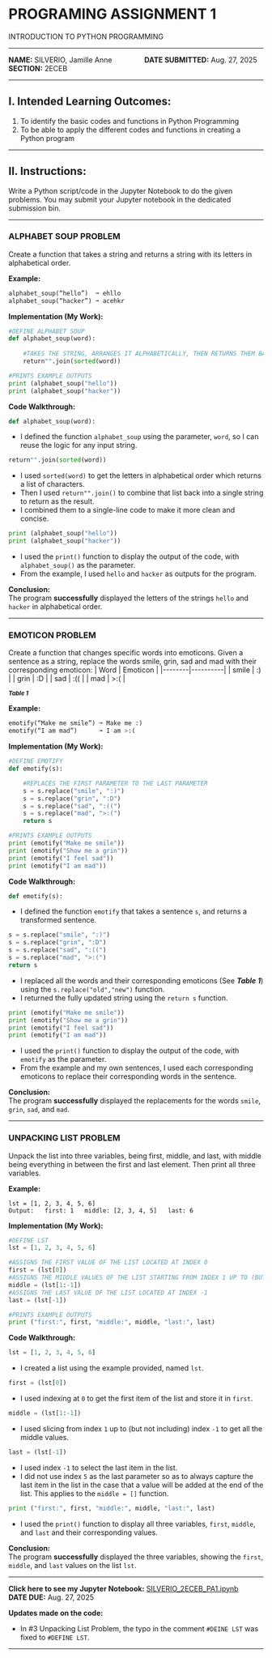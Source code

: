 # PROGRAMING ASSIGNMENT 1
INTRODUCTION TO PYTHON PROGRAMMING

---

**NAME:** SILVERIO, Jamille Anne &emsp;&emsp;&emsp;&emsp; **DATE SUBMITTED:** Aug. 27, 2025  
**SECTION:** 2ECEB  

---

## I. Intended Learning Outcomes:
1. To identify the basic codes and functions in Python Programming
2. To be able to apply the different codes and functions in creating a Python program

---

## II. Instructions:
Write a Python script/code in the Jupyter Notebook to do the given problems. You may submit your Jupyter
notebook in the dedicated submission bin.

---

### ALPHABET SOUP PROBLEM
Create a function that takes a string and returns a string with its letters
in alphabetical order.

**Example:**
```python
alphabet_soup(“hello”)  ➞ ehllo
alphabet_soup(“hacker”) ➞ acehkr
```
**Implementation (My Work):**
```python
#DEFINE ALPHABET SOUP
def alphabet_soup(word):
    
    #TAKES THE STRING, ARRANGES IT ALPHABETICALLY, THEN RETURNS THEM BACK INTO A SINGLE STRING
    return"".join(sorted(word))

#PRINTS EXAMPLE OUTPUTS
print (alphabet_soup("hello"))
print (alphabet_soup("hacker"))
```
**Code Walkthrough:**
```python
def alphabet_soup(word):
```
* I defined the function ```alphabet_soup``` using the parameter, ```word```, so I can reuse the logic for any input string.
```python
return"".join(sorted(word))
```
* I used ```sorted(word)``` to get the letters in alphabetical order which returns a list of characters.
* Then I used ```return"".join()``` to combine that list back into a single string to return as the result.
* I combined them to a single-line code to make it more clean and concise.
```python
print (alphabet_soup("hello"))
print (alphabet_soup("hacker"))
```
* I used the ```print()``` function to display the output of the code, with ```alphabet_soup()``` as the parameter.
* From the example, I used ```hello``` and ```hacker``` as outputs for the program.

**Conclusion:**  
The program **successfully** displayed the letters of the strings ```hello``` and ```hacker``` in alphabetical order.

---

### EMOTICON PROBLEM
Create a function that changes specific words into emoticons. Given a sentence
as a string, replace the words smile, grin, sad and mad with their corresponding emoticon:
| Word   | Emoticon |
|--------|----------|
| smile  | :)       |
| grin   | :D       |
| sad    | :((      |
| mad    | >:(      | 

<sub>***Table 1***</subr>

**Example:**
```python
emotify(“Make me smile”) ➞ Make me :)
emotify(“I am mad”)      ➞ I am >:(
```
**Implementation (My Work):**
```python
#DEFINE EMOTIFY
def emotify(s):

    #REPLACES THE FIRST PARAMETER TO THE LAST PARAMETER
    s = s.replace("smile", ":)")
    s = s.replace("grin", ":D")
    s = s.replace("sad", ":((")
    s = s.replace("mad", ">:(")
    return s

#PRINTS EXAMPLE OUTPUTS
print (emotify("Make me smile"))
print (emotify("Show me a grin"))
print (emotify("I feel sad"))
print (emotify("I am mad"))
```
**Code Walkthrough:**
```python
def emotify(s):
```
* I defined the function ```emotify``` that takes a sentence ```s```, and returns a transformed sentence.
```python
s = s.replace("smile", ":)")
s = s.replace("grin", ":D")
s = s.replace("sad", ":((")
s = s.replace("mad", ">:(")
return s
```
* I replaced all the words and their corresponding emoticons (See ***Table 1***) using the ```s.replace("old","new")``` function.
* I returned the fully updated string using the ```return s``` function.
```python
print (emotify("Make me smile"))
print (emotify("Show me a grin"))
print (emotify("I feel sad"))
print (emotify("I am mad"))
```
* I used the ```print()``` function to display the output of the code, with ```emotify``` as the parameter.
* From the example and my own sentences, I used each corresponding emoticons to replace their corresponding words in the sentence.
  
**Conclusion:**  
The program **successfully** displayed the replacements for the words ```smile```, ```grin```, ```sad```, and ```mad```.

---

### UNPACKING LIST PROBLEM
Unpack the list into three variables, being first, middle, and last, with middle being everything in between the first and last element. Then print all three variables.

**Example:**
```
lst = [1, 2, 3, 4, 5, 6]
Output:   first: 1   middle: [2, 3, 4, 5]   last: 6
```
**Implementation (My Work):**
```python
#DEFINE LST
lst = [1, 2, 3, 4, 5, 6]

#ASSIGNS THE FIRST VALUE OF THE LIST LOCATED AT INDEX 0
first = (lst[0])
#ASSIGNS THE MIDDLE VALUES OF THE LIST STARTING FROM INDEX 1 UP TO (BUT NOT INCLUDING) -1
middle = (lst[1:-1])
#ASSIGNS THE LAST VALUE OF THE LIST LOCATED AT INDEX -1
last = (lst[-1])

#PRINTS EXAMPLE OUTPUTS
print ("first:", first, "middle:", middle, "last:", last)
```
**Code Walkthrough:**
```python
lst = [1, 2, 3, 4, 5, 6]
```
* I created a list using the example provided, named ```lst```.
```python
first = (lst[0])
```
* I used indexing at ```0``` to get the first item of the list and store it in ```first```.
```python
middle = (lst[1:-1])
```
* I used slicing from index ```1``` up to (but not including) index ```-1``` to get all the middle values.
```python
last = (lst[-1])
```
* I used index ```-1``` to select the last item in the list.
* I did not use index ```5``` as the last parameter so as to always capture the last item in the list in the case that a value will be added at the end of the list. This applies to the ```middle = []``` function.
```python
print ("first:", first, "middle:", middle, "last:", last)
```
* I used the ```print()``` function to display all three variables, ```first```, ```middle```, and ```last``` and their corresponding values.

**Conclusion:**  
The program **successfully** displayed the three variables, showing the ```first```, ```middle```, and ```last``` values on the list ```lst```.

---

**Click here to see my Jupyter Notebook:**  [SILVERIO_2ECEB_PA1.ipynb](https://github.com/JamSilverio1114/ECE2112_PAssignment1_SILVERIO_2ECEB/blob/main/SILVERIO_2ECEB_PA1.ipynb)  
**DATE DUE:** Aug. 27, 2025  

**Updates made on the code:**
* In #3 Unpacking List Problem, the typo in the comment ```#DEINE LST``` was fixed to ```#DEFINE LST```.

---
